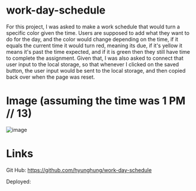 # work-day-schedule
For this project, I was asked to make a work schedule that would turn a specific color given the time. Users are supposed to add what they want to do for the day, and the color would change depending on the time, if it equals the current time it would turn red, meaning its due, if it's yellow it means it's past the time expected, and if it is green then they still have time to complete the assignment. Given that, I was also asked to connect that user input to the local storage, so that whenever I clicked on the saved button, the user input would be sent to the local storage, and then copied back over when the page was reset. 

# Image (assuming the time was 1 PM // 13)
![image](https://github.com/hyunghung/work-day-schedule/assets/97567582/799494fc-8409-4009-a2a8-c8c53811e123)

# Links 
Git Hub: https://github.com/hyunghung/work-day-schedule

Deployed: 
